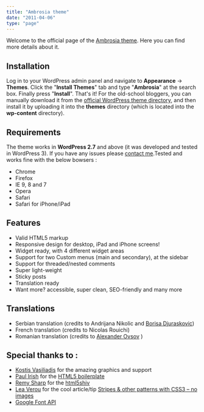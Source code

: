 ```yaml
---
title: "Ambrosia theme"
date: "2011-04-06"
type: "page"
---
```


Welcome to the official page of the [Ambrosia theme](http://wordpress.org/extend/themes/ambrosia "Ambrosia theme"). Here you can find more details about it.

## Installation

Log in to your WordPress admin panel and navigate to **Appearance** -> **Themes**. Click the "**Install Themes**" tab and type "**Ambrosia**" at the search box. Finally press "**Install**". That's it! For the old-school bloggers, you can manually download it from the [official WordPress theme directory](http://wordpress.org/extend/themes/ambrosia "Ambrosia theme"), and then install it by uploading it into the **themes** directory (which is located into the **wp-content** directory).

## Requirements

The theme works in **WordPress 2.7** and above (it was developed and tested in WordPress 3). If you have any issues please [contact me](http://phrappe.com/contact/ "Phrappe contact").Tested and works fine with the below bowsers :

- Chrome
- Firefox
- IE 9, 8 and 7
- Opera
- Safari
- Safari for iPhone/iPad

## Features

- Valid HTML5 markup
- Responsive design for desktop, iPad and iPhone screens!
- Widget ready, with 4 different widget areas
- Support for two Custom menus (main and secondary), at the sidebar
- Support for threaded/nested comments
- Super light-weight
- Sticky posts
- Translation ready
- Want more? accessible, super clean, SEO-friendly and many more

## Translations

- Serbian translation (credits to Andrijana Nikolic and [Borisa Djuraskovic](http://www.webhostinghub.com/?utm_expid=31925339-43.IXajqRFmTe65ENkoTprWZw.0))
- French translation (credits to Nicolas Rouichi)
- Romanian translation (credits to [Alexander Ovsov](http://webhostinggeeks.com "Alexander Ovsov") )

## Special thanks to :

- [Kostis Vasiliadis](http://www.speak.gr/ "Speak.gr - Kostis Vasiliadis") for the amazing graphics and support
- [Paul Irish](http://paulirish.com/ "Paul Irish's blog") for the [HTML5 boilerplate](http://html5boilerplate.com/ "HTML5 Boilerplate")
- [Remy Sharp](http://remysharp.com/ "Remy Sharp's blog") for the [html5shiv](http://code.google.com/p/html5shiv/ "html5shiv")
- [Lea Verou](http://leaverou.me/ "Lea Verou's blog") for the cool article/tip [Stripes & other patterns with CSS3 &#8211; no images](http://leaverou.me/demos/css3-patterns.html "Stripes and other patterns with CSS3 - no images")
- [Google Font API](http://code.google.com/apis/webfonts/ "Google Font API")
